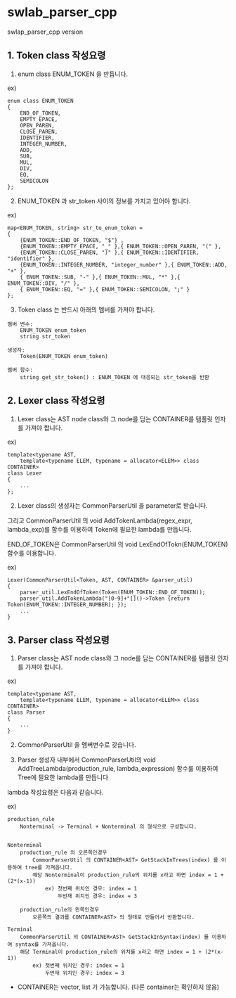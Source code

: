 # swlab_parser_cpp
swlap_parser_cpp version

## 1. Token class 작성요령

1. enum class ENUM_TOKEN 을 만듭니다.

ex)
```
enum class ENUM_TOKEN
{
	END_OF_TOKEN,
	EMPTY_EPACE,
	OPEN_PAREN,
	CLOSE_PAREN,
	IDENTIFIER,
	INTEGER_NUMBER,
	ADD,
	SUB,
	MUL,
	DIV,
	EQ,
	SEMICOLON
};
```

2. ENUM_TOKEN 과 str_token 사이의 정보를 가지고 있어야 합니다.

ex)
```
map<ENUM_TOKEN, string> str_to_enum_token =
{
	{ENUM_TOKEN::END_OF_TOKEN, "$"} ,
	{ENUM_TOKEN::EMPTY_EPACE, "_" },{ ENUM_TOKEN::OPEN_PAREN, "(" },
	{ENUM_TOKEN::CLOSE_PAREN, ")" },{ ENUM_TOKEN::IDENTIFIER, "identifier" },
	{ENUM_TOKEN::INTEGER_NUMBER, "integer_number" },{ ENUM_TOKEN::ADD, "+" },
	{ ENUM_TOKEN::SUB, "-" },{ ENUM_TOKEN::MUL, "*" },{ ENUM_TOKEN::DIV, "/" },
	{ ENUM_TOKEN::EQ, "=" },{ ENUM_TOKEN::SEMICOLON, ";" }
};
```

3. Token class 는 반드시 아래의 멤버를 가져야 합니다.
```
멤버 변수:
	ENUM_TOKEN enum_token
	string str_token

생성자:
	Token(ENUM_TOKEN enum_token)

멤버 함수:
	string get_str_token() : ENUM_TOKEN 에 대응되는 str_token을 반환
```

## 2. Lexer class 작성요령

1. Lexer class는 AST node class와 그 node를 담는 CONTAINER를 템플릿 인자를 가져야 합니다.

ex)
```
template<typename AST,
	template<typename ELEM, typename = allocator<ELEM>> class CONTAINER>
class Lexer
{
	...
};
```

2. Lexer class의 생성자는 CommonParserUtil 을 parameter로 받습니다. 

그리고 CommonParserUtil 의 void AddTokenLambda(regex_expr, lambda_exp)를 함수를 이용하여 Token에 필요한 lambda를 만듭니다.

END_OF_TOKEN은 CommonParserUtil 의 void LexEndOfTokn(ENUM_TOKEN) 함수를 이용합니다.

ex)
```
Lexer(CommonParserUtil<Token, AST, CONTAINER> &parser_util)
{
	parser_util.LexEndOfToken(Token(ENUM_TOKEN::END_OF_TOKEN));
	parser_util.AddTokenLambda("[0-9]+"[]()->Token {return Token(ENUM_TOKEN::INTEGER_NUMBER); });
	...
}
```

## 3. Parser class 작성요령

1. Parser class는 AST node class와 그 node를 담는 CONTAINER를 템플릿 인자를 가져야 합니다.

ex)
```
template<typename AST,
	template<typename ELEM, typename = allocator<ELEM>> class CONTAINER>
class Parser
{
	...
}
```

2. CommonParserUtil 을 멤버변수로 갖습니다.

3. Parser 생성자 내부에서 CommonParserUtil의 void AddTreeLambda(production_rule, lambda_expression) 함수룰 이용하여 Tree에 필요한 lambda를 만듭니다

lambda 작성요령은 다음과 같습니다.

ex)
```
production_rule
	Nonterminal -> Terminal + Nonterminal 의 형식으로 구성합니다.


Nonterminal
	production_rule 의 오른쪽인경우
		CommonParserUtil 의 CONTAINER<AST> GetStackInTrees(index) 를 이용하여 tree를 가져옵니다.
		해당 Nonterminal이 production_rule의 위치를 x라고 하면 index = 1 + (2*(x-1))
			ex) 첫번째 위치인 경우: index = 1
				두번재 위치인 경우: index = 3

	production_rule의 왼쪽인경우
		오른쪽의 결과를 CONTAINER<AST> 의 형태로 만들어서 반환합니다.

Terminal
	CommonParserUtil 의 CONTAINER<AST> GetStackInSyntax(index) 를 이용하여 syntax를 가져옵니다.
	해당 Terminal이 production_rule의 위치를 x라고 하면 index = 1 + (2*(x-1))
		ex) 첫번째 위치인 경우: index = 1
			두번재 위치인 경우: index = 3
```

* CONTAINER는 vector, list 가 가능합니다. (다른 container는 확인하지 않음)
